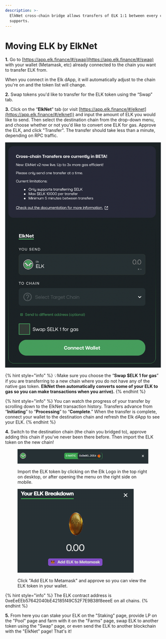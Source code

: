 ```yaml
---
description: >-
  ElkNet cross-chain bridge allows transfers of ELK 1:1 between every chain Elk
  supports.
---
```


# Moving ELK by ElkNet

**1.** Go to [https://app.elk.finance/#/swap](https://app.elk.finance/#/swap) with your wallet (Metamask, etc) already connected to the chain you want to transfer ELK from.&#x20;

When you connect in the Elk dApp, it will automatically adjust to the chain you're on and the token list will change.&#x20;

**2.** Swap tokens you'd like to transfer for the ELK token using the “Swap” tab.

**3.** Click on the “**ElkNet**” tab (or visit [https://app.elk.finance/#/elknet](https://app.elk.finance/#/elknet)) and input the amount of ELK you would like to send. Then select the destination chain from the drop-down menu, and choose whether or not you'd like to convert one ELK for gas. Approve the ELK, and click "Transfer". The transfer should take less than a minute, depending on RPC traffic.

<img src="../.gitbook/assets/image (29).png" alt="" data-size="original">

{% hint style="info" %}
:bulb:Make sure you choose the “**Swap $ELK 1 for gas**” if you are transferring to a new chain where you do not have any of the native gas token. **ElkNet then automatically converts some of your ELK to gas so you can make transactions when you arrive).**
{% endhint %}

{% hint style="info" %}
You can watch the progress of your transfer by scrolling down to the ElkNet transaction history. Transfers advance from “**Initiating**” to “**Processing**” to “**Complete**.” When the transfer is complete, connect your wallet to the destination chain and refresh the Elk dApp to see your ELK.
{% endhint %}

**4.** Switch to the destination chain (the chain you bridged to), approve adding this chain if you've never been there before. Then import the ELK token on the new chain!

<figure><img src="../.gitbook/assets/image (17).png" alt=""><figcaption><p>Import the ELK token by clicking on the Elk Logo in the top right on desktop, or after opening the menu on the right side on mobile.</p></figcaption></figure>

<figure><img src="../.gitbook/assets/image (18).png" alt=""><figcaption><p>Click "Add ELK to Metamask" and approve so you can view the ELK token in your wallet.</p></figcaption></figure>

{% hint style="info" %}
The ELK contract address is 0xeEeEEb57642040bE42185f49C52F7E9B38f8eeeE on all chains.
{% endhint %}

**5.** From here you can stake your ELK on the "Staking" page, provide LP on the "Pool" page and farm with it on the "Farms" page, swap ELK to another token using the "Swap" page, or even send the ELK to another blockchain with the "ElkNet" page! That's it!&#x20;
